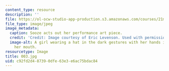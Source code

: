 ```yaml
---
content_type: resource
description: ''
file: https://ol-ocw-studio-app-production.s3.amazonaws.com/courses/21m-873-theater-arts-topics-suburbia-january-iap-2008/c92fd2d487390dfe63e3e6ac75bdac84_003.jpg
file_type: image/jpeg
image_metadata:
  caption: Sooze acts out her performance art piece.
  credit: 'Credit: Image courtesy of Eric Levenson. Used with permission.'
  image-alt: A girl wearing a hat in the dark gestures with her hands in front of
    her mouth.
resourcetype: Image
title: 003.jpg
uid: c92fd2d4-8739-0dfe-63e3-e6ac75bdac84
---
```


